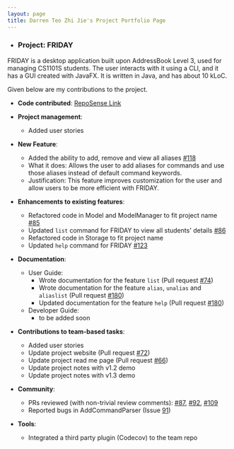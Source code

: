 ```yaml
---
layout: page
title: Darren Teo Zhi Jie's Project Portfolio Page
---
```


- ### Project: FRIDAY

FRIDAY is a desktop application built upon AddressBook Level 3, used for managing CS1101S students.
The user interacts with it using a CLI, and it has a GUI created with JavaFX. It is written in Java, and has about
10 kLoC.

Given below are my contributions to the project.

* **Code contributed**: [RepoSense Link](https://nus-cs2103-ay2223s1.github.io/tp-dashboard/?search=darrtzj&breakdown=true)

* **Project management**:
  * Added user stories

* **New Feature**:
  * Added the ability to add, remove and view all aliases [\#118](https://github.com/AY2223S1-CS2103T-W15-4/tp/pull/118)
  * What it does: Allows the user to add aliases for commands and use those aliases instead of default command keywords.
  * Justification: This feature improves customization for the user and allow users to be more efficient with FRIDAY.

* **Enhancements to existing features**:
  * Refactored code in Model and ModelManager to fit project name [\#85](https://github.com/AY2223S1-CS2103T-W15-4/tp/pull/85)
  * Updated `list` command for FRIDAY to view all students' details [\#86](https://github.com/AY2223S1-CS2103T-W15-4/tp/pull/86)
  * Refactored code in Storage to fit project name
  * Updated `help` command for FRIDAY [\#123](https://github.com/AY2223S1-CS2103T-W15-4/tp/pull/123)

* **Documentation**:
  * User Guide:
    * Wrote documentation for the feature `list` (Pull request [\#74](https://github.com/AY2223S1-CS2103T-W15-4/tp/pull/74))
    * Wrote documentation for the feature `alias`, `unalias` and `aliaslist` (Pull request [\#180](https://github.com/AY2223S1-CS2103T-W15-4/tp/pull/180))
    * Updated documentation for the feature `help` (Pull request [\#180](https://github.com/AY2223S1-CS2103T-W15-4/tp/pull/180))
  * Developer Guide:
    * to be added soon

* **Contributions to team-based tasks**:
  * Added user stories
  * Update project website (Pull request [\#72](https://github.com/AY2223S1-CS2103T-W15-4/tp/pull/72))
  * Update project read me page (Pull request [\#66](https://github.com/AY2223S1-CS2103T-W15-4/tp/pull/66))
  * Update project notes with v1.2 demo
  * Update project notes with v1.3 demo

* **Community**:
  * PRs reviewed (with non-trivial review comments): [\#87](https://github.com/AY2223S1-CS2103T-W15-4/tp/pull/87), [\#92](https://github.com/AY2223S1-CS2103T-W15-4/tp/pull/92), [\#109](https://github.com/AY2223S1-CS2103T-W15-4/tp/pull/109)
  * Reported bugs in AddCommandParser (Issue [91](https://github.com/AY2223S1-CS2103T-W15-4/tp/issues/91))

* **Tools**:
  * Integrated a third party plugin (Codecov) to the team repo
